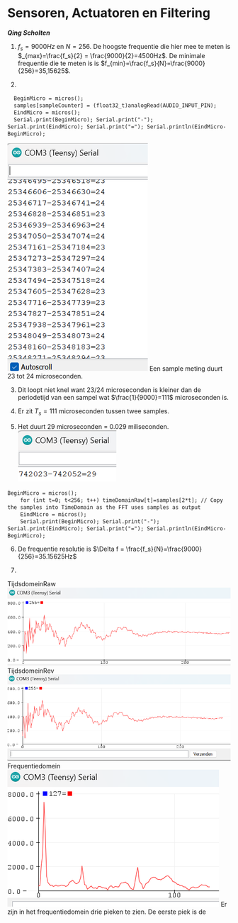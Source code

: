 # Sensoren, Actuatoren en Filtering
***Qing Scholten***

<script type="text/javascript" src="http://cdn.mathjax.org/mathjax/latest/MathJax.js?config=TeX-AMS-MML_HTMLorMML"></script>
<script type="text/x-mathjax-config">
  MathJax.Hub.Config({ tex2jax: {inlineMath: [['$', '$']]}, messageStyle: "none" });
</script>

1. $f_s = 9000 Hz$ en $N=256$. De hoogste frequentie die hier mee te meten is $_{max}=\frac{f_s}{2} = \frac{9000}{2}=4500Hz$. De minimale frequentie die te meten is is $f_{min}=\frac{f_s}{N}=\frac{9000}{256}=35,15625$.

2. 
```
  BeginMicro = micros();
  samples[sampleCounter] = (float32_t)analogRead(AUDIO_INPUT_PIN);
  EindMicro = micros();
  Serial.print(BeginMicro); Serial.print("-"); Serial.print(EindMicro); Serial.print("="); Serial.println(EindMicro-BeginMicro);
```

![alt text](image.png)
Een sample meting duurt 23 tot 24 microseconden.


3. Dit loopt niet knel want 23/24 microseconden is kleiner dan de periodetijd van een sampel wat $\frac{1}{9000}=111$ microseconden is. 

4. Er zit $T_s=111$ microseconden tussen twee samples.

5. Het duurt 29 microseconden = 0.029 miliseconden.
![alt text](image-1.png)
```
BeginMicro = micros();
    for (int t=0; t<256; t++) timeDomainRaw[t]=samples[2*t]; // Copy the samples into TimeDomain as the FFT uses samples as output
    EindMicro = micros();
    Serial.print(BeginMicro); Serial.print("-"); Serial.print(EindMicro); Serial.print("="); Serial.println(EindMicro-BeginMicro);
```

6. De frequentie resolutie is $\Delta f = \frac{f_s}{N}=\frac{9000}{256}=35.15625Hz$

7.
TijdsdomeinRaw
![alt text](image-2.png)
TijdsdomeinRev
![alt text](image-3.png)
Frequentiedomein
![alt text](image-4.png)
Er zijn in het frequentiedomein drie pieken te zien. De eerste piek is de 
